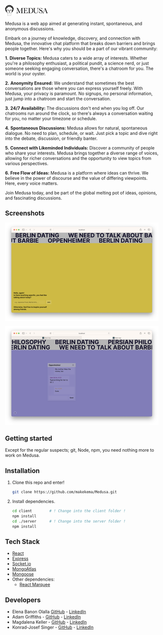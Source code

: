 <img src="images/medusa_logo_horizontal.png" alt="Medusa" width="140" />

Medusa is a web app aimed at generating instant, spontaneous, and anonymous discussions.

Embark on a journey of knowledge, discovery, and connection with Medusa, the innovative chat platform that breaks down barriers and brings people together. Here's why you should be a part of our vibrant community:

**1.** **Diverse Topics:**
  Medusa caters to a wide array of interests. Whether you're a philosophy enthusiast, a political pundit, a science nerd, or just someone seeking engaging conversation, there's a chatroom for you. The world is your oyster.
  
**2.** **Anonymity Ensured:**
  We understand that sometimes the best conversations are those where you can express yourself freely. With Medusa, your privacy is paramount. No signups, no personal information, just jump into a chatroom and start the conversation.
  
**3.** **24/7 Availability:**
  The discussions don't end when you log off. Our chatrooms run around the clock, so there's always a conversation waiting for you, no matter your timezone or schedule.
  
**4.** **Spontaneous Discussions:** 
  Medusa allows for natural, spontaneous dialogue. No need to plan, schedule, or wait. Just pick a topic and dive right into the debate, discussion, or friendly banter.
  
**5.** **Connect with Likeminded Individuals:**
  Discover a community of people who share your interests. Medusa brings together a diverse range of voices, allowing for richer conversations and the opportunity to view topics from various perspectives.
  
**6.** **Free Flow of Ideas:**
  Medusa is a platform where ideas can thrive. We believe in the power of discourse and the value of differing viewpoints. Here, every voice matters.

Join Medusa today, and be part of the global melting pot of ideas, opinions, and fascinating discussions.

## Screenshots

<p align="center">
  <img src="images/Example-1.png" />
</p>

<p align="center">
  <img src="images/Example-2.png" />
</p>

## Getting started

Except for the regular suspects; git, Node, npm, you need nothing more to work on Medusa. 

## Installation

1. Clone this repo and enter!

   ```bash
   git clone https://github.com/makekema/Medusa.git
   ```

2. Install dependencies.

   ```bash
   cd client		# ! Change into the client folder !
   npm install
   cd ./server		# ! Change into the server folder !
   npm install
   ```

## Tech Stack

* [React](https://reactnative.dev/) 
* [Express](https://expressjs.com/)
* [Socket.io](https://socket.io/)
* [MongoAtlas](https://www.mongodb.com/atlas/database)
* [Mongoose](https://mongoosejs.com/)
* Other dependencies:
  * [React Marquee](https://github.com/justin-chu/react-fast-marquee)
## Developers

* Elena Banon Olalla [GitHub](https://github.com/ElenaSestraSound) - [LinkedIn](https://www.linkedin.com/in//)
* Adam Griffiths - [GitHub](https://github.com/smudgy-g) - [LinkedIn](https://www.linkedin.com/in//)
* Magdalena Keller - [GitHub](https://github.com/makekema) - [LinkedIn](https://www.linkedin.com/in//)
* Konrad-Josef Singer - [GitHub](https://github.com/konradjosefsinger) - [LinkedIn](https://www.linkedin.com/in//)
